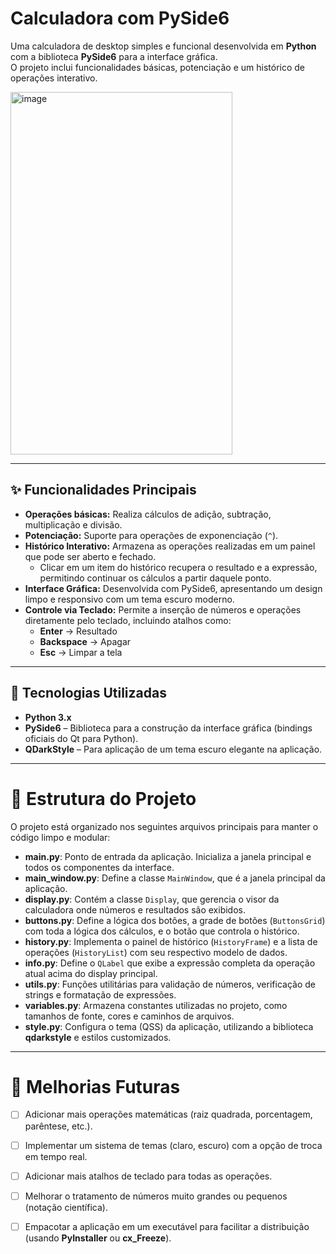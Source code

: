 # Calculadora com PySide6

Uma calculadora de desktop simples e funcional desenvolvida em **Python** com a biblioteca **PySide6** para a interface gráfica.  
O projeto inclui funcionalidades básicas, potenciação e um histórico de operações interativo.

<img width="355" height="580" alt="image" src="https://github.com/user-attachments/assets/96c4c313-8739-4c8f-9fca-6ec746749ead" />

---

## ✨ Funcionalidades Principais

- **Operações básicas:** Realiza cálculos de adição, subtração, multiplicação e divisão.  
- **Potenciação:** Suporte para operações de exponenciação (`^`).  
- **Histórico Interativo:** Armazena as operações realizadas em um painel que pode ser aberto e fechado.  
  - Clicar em um item do histórico recupera o resultado e a expressão, permitindo continuar os cálculos a partir daquele ponto.  
- **Interface Gráfica:** Desenvolvida com PySide6, apresentando um design limpo e responsivo com um tema escuro moderno.  
- **Controle via Teclado:** Permite a inserção de números e operações diretamente pelo teclado, incluindo atalhos como:  
  - **Enter** → Resultado  
  - **Backspace** → Apagar  
  - **Esc** → Limpar a tela  

---

## 🚀 Tecnologias Utilizadas

- **Python 3.x**  
- **PySide6** – Biblioteca para a construção da interface gráfica (bindings oficiais do Qt para Python).  
- **QDarkStyle** – Para aplicação de um tema escuro elegante na aplicação.
---
# 📂 Estrutura do Projeto

O projeto está organizado nos seguintes arquivos principais para manter o código limpo e modular:

- **main.py**: Ponto de entrada da aplicação. Inicializa a janela principal e todos os componentes da interface.  
- **main_window.py**: Define a classe `MainWindow`, que é a janela principal da aplicação.  
- **display.py**: Contém a classe `Display`, que gerencia o visor da calculadora onde números e resultados são exibidos.  
- **buttons.py**: Define a lógica dos botões, a grade de botões (`ButtonsGrid`) com toda a lógica dos cálculos, e o botão que controla o histórico.  
- **history.py**: Implementa o painel de histórico (`HistoryFrame`) e a lista de operações (`HistoryList`) com seu respectivo modelo de dados.  
- **info.py**: Define o `QLabel` que exibe a expressão completa da operação atual acima do display principal.  
- **utils.py**: Funções utilitárias para validação de números, verificação de strings e formatação de expressões.  
- **variables.py**: Armazena constantes utilizadas no projeto, como tamanhos de fonte, cores e caminhos de arquivos.  
- **style.py**: Configura o tema (QSS) da aplicação, utilizando a biblioteca **qdarkstyle** e estilos customizados.  

---

# 🔮 Melhorias Futuras

- [ ] Adicionar mais operações matemáticas (raiz quadrada, porcentagem, parêntese, etc.).  
- [ ] Implementar um sistema de temas (claro, escuro) com a opção de troca em tempo real.  
- [ ] Adicionar mais atalhos de teclado para todas as operações.  
- [ ] Melhorar o tratamento de números muito grandes ou pequenos (notação científica).  
- [ ] Empacotar a aplicação em um executável para facilitar a distribuição (usando **PyInstaller** ou **cx_Freeze**).
      

